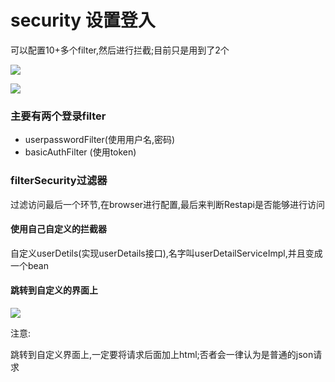 


# security 设置登入
可以配置10+多个filter,然后进行拦截;目前只是用到了2个

![](https://upload-images.jianshu.io/upload_images/874748-6f0cf11f32d5f284.png?imageMogr2/auto-orient/strip%7CimageView2/2/w/1240)

![](https://upload-images.jianshu.io/upload_images/874748-8a2dddc01b1f1b09.png?imageMogr2/auto-orient/strip%7CimageView2/2/w/1240)



### 主要有两个登录filter
- userpasswordFilter(使用用户名,密码)
- basicAuthFilter (使用token)

### filterSecurity过滤器

过滤访问最后一个环节,在browser进行配置,最后来判断Restapi是否能够进行访问


#### 使用自己自定义的拦截器

自定义userDetils(实现userDetails接口),名字叫userDetailServiceImpl,并且变成一个bean

#### 跳转到自定义的界面上

![](https://upload-images.jianshu.io/upload_images/874748-f3efb058e65d36fa.png?imageMogr2/auto-orient/strip%7CimageView2/2/w/1240)


注意:

跳转到自定义界面上,一定要将请求后面加上html;否者会一律认为是普通的json请求
